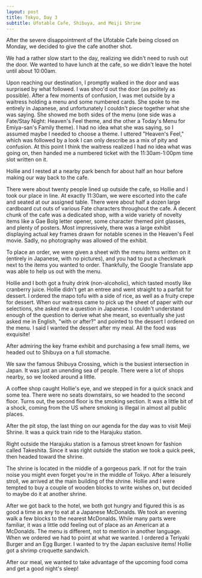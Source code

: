 ```yaml
---
layout: post
title: Tokyo, Day 3
subtitle: Ufotable Cafe, Shibuya, and Meiji Shrine
---
```


After the severe disappointment of the Ufotable Cafe being closed on Monday, we decided to give the cafe another shot.

We had a rather slow start to the day, realizing we didn't need to rush out the door. We wanted to have lunch at the cafe, so we didn't leave the hotel until about 10:00am.

Upon reaching our destination, I promptly walked in the door and was surprised by what followed. I was shoo'd out the door (as politely as possible). After a few moments of confusion, I was met outside by a waitress holding a menu and some numbered cards. She spoke to me entirely in Japanese, and unfortunately I couldn't piece together what she was saying. She showed me both sides of the menu (one side was a Fate/Stay Night: Heaven's Feel theme, and the other a Today's Menu for Emiya-san's Family theme). I had no idea what she was saying, so I assumed maybe I needed to choose a theme. I uttered "Heaven's Feel," which was followed by a look I can only describe as a mix of pity and confusion. At this point I think the waitress realized I had no idea what was going on, then handed me a numbered ticket with the 11:30am-1:00pm time slot written on it.

Hollie and I rested at a nearby park bench for about half an hour before making our way back to the cafe.

There were about twenty people lined up outside the cafe, so Hollie and I took our place in line. At exactly 11:30am, we were escorted into the cafe and seated at our assigned table. There were about half a dozen large cardboard cut outs of various Fate characters throughout the cafe. A decent chunk of the cafe was a dedicated shop, with a wide variety of novelty items like a Gae Bolg letter opener, some character themed pint glasses, and plenty of posters. Most impressively, there was a large exhibit displaying actual key frames drawn for notable scenes in the Heaven's Feel movie. Sadly, no photography was allowed of the exhibit.

To place an order, we were given a sheet with the menu items written on it (entirely in Japanese, with no pictures), and you had to put a checkmark next to the items you wanted to order. Thankfully, the Google Translate app was able to help us out with the menu.

Hollie and I both got a fruity drink (non-alcoholic), which tasted mostly like cranberry juice. Hollie didn't get an entree and went straight to a parfait for dessert. I ordered the mapo tofu with a side of rice, as well as a fruity crepe for dessert. When our waitress came to pick up the sheet of paper with our selections, she asked me a question in Japanese. I couldn't understand enough of the question to derive what she meant, so eventually she just asked me in English, "with or after?" and pointed to the dessert I ordered on the menu. I said I wanted the dessert after my meal. All the food was exquisite! 

After admiring the key frame exhibit and purchasing a few small items, we headed out to Shibuya on a full stomache.

We saw the famous Shibuya Crossing, which is the busiest intersection in Japan. It was just an unending sea of people. There were a lot of shops nearby, so we looked around a little.

A coffee shop caught Hollie's eye, and we stepped in for a quick snack and some tea. There were no seats downstairs, so we headed to the second floor. Turns out, the second floor is the smoking section. It was a little bit of a shock, coming from the US where smoking is illegal in almost all public places.

After the pit stop, the last thing on our agenda for the day was to visit Meiji Shrine. It was a quick train ride to the Harajuku station.

Right outside the Harajuku station is a famous street known for fashion called Takeshita. Since it was right outside the station we took a quick peek, then headed toward the shrine.

The shrine is located in the middle of a gorgeous park. If not for the train noise you might even forget you're in the middle of Tokyo. After a leisurely stroll, we arrived at the main building of the shrine. Hollie and I were tempted to buy a couple of wooden blocks to write wishes on, but decided to maybe do it at another shrine.

After we got back to the hotel, we both got hungry and figured this is as good a time as any to eat at a Japanese McDonalds. We took an evening walk a few blocks to the nearest McDonalds. While many parts were familiar, it was a little odd feeling out of place as an American at a McDonalds. The menu is different, not to mention in another language. When we ordered we had to point at what we wanted. I ordered a Teriyaki Burger and an Egg Burger. I wanted to try the Japan exclusive items! Hollie got a shrimp croquette sandwich.

After our meal, we wanted to take advantage of the upcoming food coma and get a good night's sleep!



